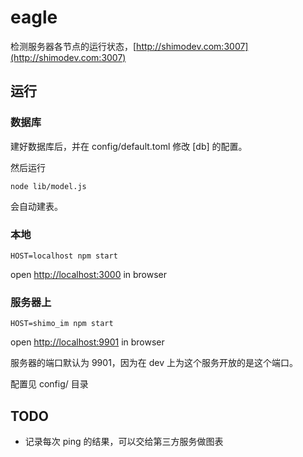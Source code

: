 # eagle

检测服务器各节点的运行状态，[http://shimodev.com:3007](http://shimodev.com:3007)

## 运行

### 数据库

建好数据库后，并在 config/default.toml 修改 [db] 的配置。

然后运行

    node lib/model.js
    
会自动建表。

### 本地

    HOST=localhost npm start

open [http://localhost:3000](http://localhost:3000) in browser

### 服务器上

    HOST=shimo_im npm start

open [http://localhost:9901](http://localhost:9901) in browser

服务器的端口默认为 9901，因为在 dev 上为这个服务开放的是这个端口。

配置见 config/ 目录

## TODO
* 记录每次 ping 的结果，可以交给第三方服务做图表
